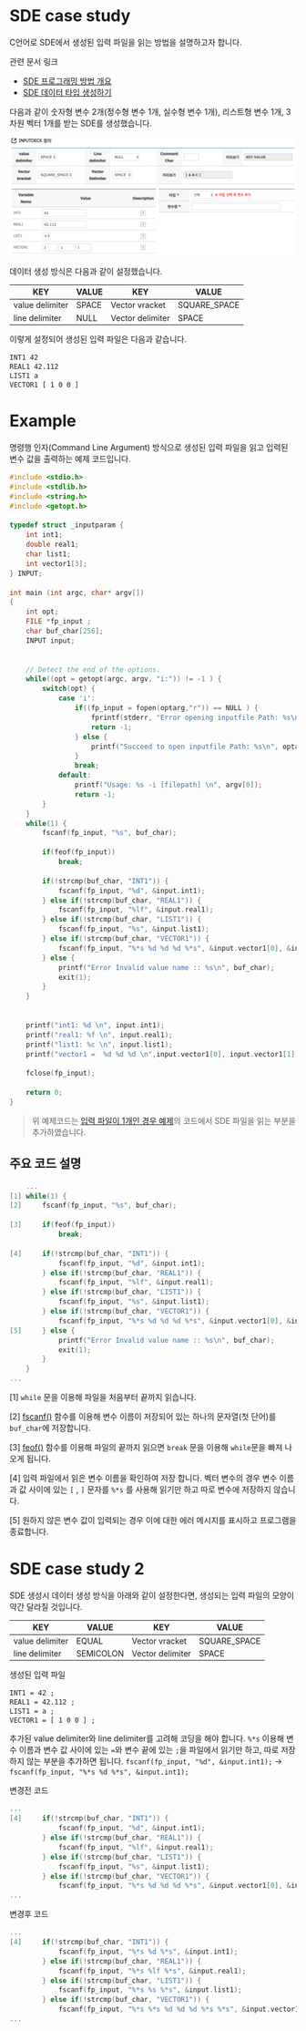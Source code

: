 
# SDE case study

C언어로 SDE에서 생성된 입력 파일을 읽는 방법을 설명하고자 합니다.

관련 문서 링크
- [SDE 프로그래밍 방법 개요](../02_Input_programing/01_Structured_Data_Editor.md)
- [SDE 데이터 타입 생성하기](../../05_Datatype/01_EDITOR/01_SDE.md)

다음과 같이 숫자형 변수 2개(정수형 변수 1개, 실수형 변수 1개), 리스트형 변수 1개, 3차원 벡터 1개를 받는 SDE를 생성했습니다.

![Case1](../../asset/image/04/02/case1.png)

데이터 생성 방식은 다음과 같이 설정했습니다.

|KEY	|VALUE| KEY	| VALUE|
|--|--|--|--|
|value delimiter|	SPACE|Vector vracket|	SQUARE_SPACE|
|line delimiter|	NULL|Vector delimiter|	SPACE|

이렇게 설정되어 생성된 입력 파일은 다음과 같습니다.

```
INT1 42
REAL1 42.112
LIST1 a
VECTOR1 [ 1 0 0 ]
```

# Example

명령행 인자(Command Line Argument) 방식으로 생성된 입력 파일을 읽고 입력된 변수 값을 출력하는 예제 코드입니다.

```c
#include <stdio.h>
#include <stdlib.h>
#include <string.h>
#include <getopt.h>

typedef struct _inputparam {
    int int1;       
    double real1;      
    char list1;      
    int vector1[3];    
} INPUT;

int main (int argc, char* argv[])
{
    int opt;
    FILE *fp_input ;
    char buf_char[256];
    INPUT input;


    // Detect the end of the options.
    while((opt = getopt(argc, argv, "i:")) != -1 ) {
    	switch(opt) {
    		case 'i':
    			if((fp_input = fopen(optarg,"r")) == NULL ) {
    				fprintf(stderr, "Error opening inputfile Path: %s\n", optarg);
    				return -1;
    			} else {
    				printf("Succeed to open inputfile Path: %s\n", optarg);
    			}
    			break;
    		default:
    			printf("Usage: %s -i [filepath] \n", argv[0]);
    			return -1;
    	}
    }
    while(1) {
        fscanf(fp_input, "%s", buf_char);

        if(feof(fp_input))
            break;

        if(!strcmp(buf_char, "INT1")) {
            fscanf(fp_input, "%d", &input.int1);
        } else if(!strcmp(buf_char, "REAL1")) {
            fscanf(fp_input, "%lf", &input.real1);
        } else if(!strcmp(buf_char, "LIST1")) {
            fscanf(fp_input, "%s", &input.list1);
        } else if(!strcmp(buf_char, "VECTOR1")) {
            fscanf(fp_input, "%*s %d %d %d %*s", &input.vector1[0], &input.vector1[1], &input.vector1[2]);
        } else {
            printf("Error Invalid value name :: %s\n", buf_char);
            exit(1);
        }
    }


    printf("int1: %d \n", input.int1);
    printf("real1: %f \n", input.real1);
    printf("list1: %c \n", input.list1);
    printf("vector1 =  %d %d %d \n",input.vector1[0], input.vector1[1], input.vector1[2]);

    fclose(fp_input);

    return 0;
}

```

> 위 예제코드는 [입력 파일이 1개인 경우 예제](./01_Inputfile_Open.md)의 코드에서 SDE 파일을 읽는 부분을 추가하였습니다.

## 주요 코드 설명

```c
    ...
[1] while(1) {
[2]     fscanf(fp_input, "%s", buf_char);

[3]     if(feof(fp_input))
            break;

[4]     if(!strcmp(buf_char, "INT1")) {
            fscanf(fp_input, "%d", &input.int1);
        } else if(!strcmp(buf_char, "REAL1")) {
            fscanf(fp_input, "%lf", &input.real1);
        } else if(!strcmp(buf_char, "LIST1")) {
            fscanf(fp_input, "%s", &input.list1);
        } else if(!strcmp(buf_char, "VECTOR1")) {
            fscanf(fp_input, "%*s %d %d %d %*s", &input.vector1[0], &input.vector1[1], &input.vector1[2]);
[5]     } else {
            printf("Error Invalid value name :: %s\n", buf_char);
            exit(1);
        }
    }
...
```

[1] ```while``` 문을 이용해 파일을 처음부터 끝까지 읽습니다.

[2] [fscanf()](http://www.cplusplus.com/reference/cstdio/fscanf/?kw=fscanf) 함수를 이용해 변수 이름이 저장되어 있는 하나의 문자열(첫 단어)를 ```buf_char```에 저장합니다.

[3] [feof()](http://www.cplusplus.com/reference/cstdio/feof/) 함수를 이용해 파일의 끝까지 읽으면 ```break``` 문을 이용해 ```while```문을 빠져 나오게 됩니다.

[4] 입력 파일에서 읽은 변수 이름을 확인하여 저장 합니다. 벡터 변수의 경우 변수 이름과 값 사이에 있는 ```[``` , ```]``` 문자를 ```%*s``` 를 사용해 읽기만 하고 따로 변수에 저장하지 않습니다.

[5] 원하지 않은 변수 값이 입력되는 경우 이에 대한 에러 메시지를 표시하고 프로그램을 종료합니다.


# SDE case study 2

SDE 생성시 데이터 생성 방식을 아래와 같이 설정한다면, 생성되는 입력 파일의 모양이 약간 달라질 것입니다.

|KEY	|VALUE| KEY	| VALUE|
|--|--|--|--|
|value delimiter|	EQUAL |Vector vracket|	SQUARE_SPACE|
|line delimiter|	SEMICOLON |Vector delimiter|	SPACE|



생성된 입력 파일
```
INT1 = 42 ;
REAL1 = 42.112 ;
LIST1 = a ;
VECTOR1 = [ 1 0 0 ] ;
```

추가된 value delimiter와 line delimiter를 고려해 코딩을 해야 합니다. ```%*s``` 이용해 변수 이름과 변수 값 사이에 있는 ```=```와 변수 끝에 있는 ```;```을 파일에서 읽기만 하고, 따로 저장하지 않는 부분을 추가하면 됩니다.
``` fscanf(fp_input, "%d", &input.int1); ``` -> ``` fscanf(fp_input, "%*s %d %*s", &input.int1); ```

변경전 코드
```c
...
[4]     if(!strcmp(buf_char, "INT1")) {
            fscanf(fp_input, "%d", &input.int1);
        } else if(!strcmp(buf_char, "REAL1")) {
            fscanf(fp_input, "%lf", &input.real1);
        } else if(!strcmp(buf_char, "LIST1")) {
            fscanf(fp_input, "%s", &input.list1);
        } else if(!strcmp(buf_char, "VECTOR1")) {
            fscanf(fp_input, "%*s %d %d %d %*s", &input.vector1[0], &input.vector1[1], &input.vector1[2]);
...
```

변경후 코드
```c
...
[4]     if(!strcmp(buf_char, "INT1")) {
            fscanf(fp_input, "%*s %d %*s", &input.int1);
        } else if(!strcmp(buf_char, "REAL1")) {
            fscanf(fp_input, "%*s %lf %*s", &input.real1);
        } else if(!strcmp(buf_char, "LIST1")) {
            fscanf(fp_input, "%*s %s %*s", &input.list1);
        } else if(!strcmp(buf_char, "VECTOR1")) {
            fscanf(fp_input, "%*s %*s %d %d %d %*s %*s", &input.vector1[0], &input.vector1[1], &input.vector1[2]);
...
```
